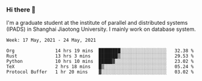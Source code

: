 ### Hi there 👋

I'm a graduate student at the institute of parallel and distributed systems (IPADS) in Shanghai Jiaotong University. I mainly work on database system.

<!--START_SECTION:waka-->
```text
Week: 17 May, 2021 - 24 May, 2021

Org               14 hrs 19 mins  ████████░░░░░░░░░░░░░░░░░   32.38 % 
Rust              13 hrs 3 mins   ███████▒░░░░░░░░░░░░░░░░░   29.53 % 
Python            10 hrs 10 mins  █████▓░░░░░░░░░░░░░░░░░░░   23.02 % 
TeX               2 hrs 18 mins   █▒░░░░░░░░░░░░░░░░░░░░░░░   05.24 % 
Protocol Buffer   1 hr 20 mins    ▓░░░░░░░░░░░░░░░░░░░░░░░░   03.02 % 
```
<!--END_SECTION:waka-->

<!--
**yqmmm/yqmmm** is a ✨ _special_ ✨ repository because its `README.md` (this file) appears on your GitHub profile.

Here are some ideas to get you started:

- 🔭 I’m currently working on ...
- 🌱 I’m currently learning ...
- 👯 I’m looking to collaborate on ...
- 🤔 I’m looking for help with ...
- 💬 Ask me about ...
- 📫 How to reach me: ...
- 😄 Pronouns: ...
- ⚡ Fun fact: ...
-->
